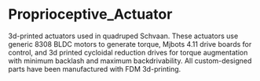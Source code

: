 # Proprioceptive_Actuator
3d-printed actuators used in quadruped Schvaan.
These actuators use generic 8308 BLDC motors to generate torque, Mjbots 4.11 drive boards for control, and 3d printed cycloidal reduction drives for torque augmentation with minimum backlash and maximum backdrivability. 
All custom-designed parts have been manufactured with FDM 3d-printing.
